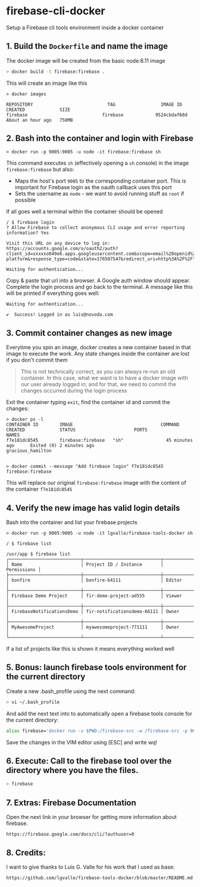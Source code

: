 # firebase-cli-docker

Setup a Firebase cli tools environment inside a docker container

## 1. Build the `Dockerfile` and name the image

The docker image will be created from the basic node:8.11 image

```bash
> docker build -t firebase:firebase .
```

This will create an image like this

```
> docker images

REPOSITORY                            TAG                 IMAGE ID            CREATED             SIZE
firebase                            firebase            9524cbdaf60d        About an hour ago   750MB
```

## 2. Bash into the container and login with Firebase

`> docker run -p 9005:9005 -u node -it firebase:firebase sh`

This command executes `sh` (effectively opening a `sh` console) in the image `firebase:firebase` but also:

  * Maps the host's port `9005` to the corresponding container port. This is important for Firebase login as the oauth callback uses this port
  * Sets the username as `node` - we want to avoid running stuff as `root` if possible

If all goes well a terminal within the container should be opened

```
/ $ firebase login
? Allow Firebase to collect anonymous CLI usage and error reporting information? Yes

Visit this URL on any device to log in:
https://accounts.google.com/o/oauth2/auth?client_id=xxxxxo849e6.apps.googleusercontent.com&scope=email%20openid%20https%3A%2F%2Fwww.googleapis.com%2Fauth%2Fcloudplatformprojects.readonly%20https%3A%2F%2Fwww.googleapis.com%2Fauth%2Ffirebase%20https%3A%2F%2Fwww.googleapis.com%2Fauth%2Fcloud-platform&response_type=code&state=176507547&redirect_uri=http%3A%2F%2Flocalhost%3A9005

Waiting for authentication...
``` 

Copy & paste that url into a browser. A Google auth window should appear. 
Complete the login process and go back to the terminal. A message like this will be printed if everything goes well:

```
Waiting for authentication...

✔  Success! Logged in as luis@novoda.com
```

## 3. Commit container changes as new image

Everytime you spin an image, docker creates a new container based in that image to execute the work. Any state changes inside the container are lost if you don't commit them

> This is not technically correct, as you can always re-run an old container. In this case, what we want is to have a docker image with our user already logged in; and for that, we need to commit the changes occurred during the login process 

Exit the container typing `exit`, find the container id and commit the changes:

```
> docker ps -l                                                                                                  
CONTAINER ID        IMAGE                                 COMMAND             CREATED             STATUS                      PORTS               NAMES
f7e181dc8545        firebase:firebase   "sh"                45 minutes ago      Exited (0) 2 minutes ago                       gracious_hamilton


> docker commit --message "Add firebase login" f7e181dc8545 firebase:firebase
```

This will replace our original `firebase:firebase` image with the content of the container `f7e181dc8545` 

## 4. Verify the new image has valid login details


Bash into the container and list your firebase projects

```
> docker run -p 9005:9005 -u node -it lgvalle/firebase-tools-docker sh

/ $ firebase list

/usr/app $ firebase list
┌───────────────────────────┬─────────────────────────────┬─────────────┐
│ Name                      │ Project ID / Instance       │ Permissions │
├───────────────────────────┼─────────────────────────────┼─────────────┤
│ bonfire                   │ bonfire-b4111               │ Editor      │
├───────────────────────────┼─────────────────────────────┼─────────────┤
│ Firebase Demo Project     │ fir-demo-project-ad555      │ Viewer      │
├───────────────────────────┼─────────────────────────────┼─────────────┤
│ FirebaseNotificationsDemo │ fir-notificationsdemo-66111 │ Owner       │
├───────────────────────────┼─────────────────────────────┼─────────────┤
│ MyAwesomeProject          │ myawesomeproject-771111     │ Owner       │
└───────────────────────────┴─────────────────────────────┴─────────────┘
```

If a list of projects like this is shown it means everything worked well

## 5. Bonus: launch firebase tools environment for the current directory

Create a new .bash_profile using the next command:

```bash
> vi ~/.bash_profile
```

And add the next text into to automatically open a firebase tools console for the current directory:

```bash
alias firebase='docker run -v $PWD:/firebase-src -w /firebase-src -p 9005:9005 -u node -it firebase:firebase sh' 
```

Save the changes in the VIM editor using [ESC] and write wq!

## 6. Execute: Call to the firebase tool over the directory where you have the files. 

```bash
> firebase
```

## 7. Extras: Firebase Documentation

Open the next link in your browser for getting more information about firebase.

```
https://firebase.google.com/docs/cli/?authuser=0
```

## 8. Credits: 

I want to give thanks to Luis G. Valle for his work that I used as base:

```
https://github.com/lgvalle/firebase-tools-docker/blob/master/README.md
```

